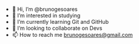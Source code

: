 - 👋 Hi, I’m @brunogesoares
- 👀 I’m interested in studying
- 🌱 I’m currently learning Git and GitHub
- 💞️ I’m looking to collaborate on Devs
- 📫 How to reach me brunogesoares@gmail.com

<!---
brunogesoares/brunogesoares is a ✨ special ✨ repository because its `README.md` (this file) appears on your GitHub profile.
You can click the Preview link to take a look at your changes.
--->
